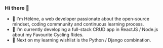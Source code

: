 ### Hi there 👋



- :herb: I'm Hélène, a web developer passionate about the open-source mindset, coding commnunity and continuous learning process.
- :bicyclist: I’m currently developing a full-stack CRUD app in ReactJS / Node.js about my Favourite Cycling Rides.
- :eyes: Next on my learning wishlist is the Python / Django combination.


